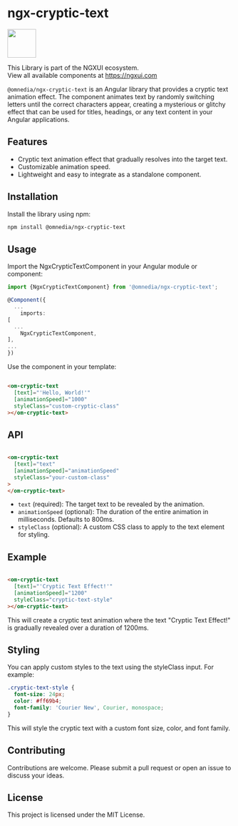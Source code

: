 # ngx-cryptic-text

<a href="https://ngxui.com" target="_blank" style="display: flex;gap: .5rem;align-items: center;cursor: pointer; padding: 0 0 0 0; height: fit-content;">
  <img src="https://ngxui.com/assets/img/ngxui-logo.png" style="width: 64px;height: 64px;">
</a>

This Library is part of the NGXUI ecosystem. <br>
View all available components at https://ngxui.com

`@omnedia/ngx-cryptic-text` is an Angular library that provides a cryptic text animation effect. The component animates text by randomly switching letters until the correct characters appear, creating a mysterious or glitchy effect that can be used for titles, headings, or any text content in your Angular applications.

## Features

- Cryptic text animation effect that gradually resolves into the target text.
- Customizable animation speed.
- Lightweight and easy to integrate as a standalone component.

## Installation

Install the library using npm:

```bash
npm install @omnedia/ngx-cryptic-text
```

## Usage

Import the NgxCrypticTextComponent in your Angular module or component:

```typescript
import {NgxCrypticTextComponent} from '@omnedia/ngx-cryptic-text';

@Component({
  ...
    imports:
[
  ...
    NgxCrypticTextComponent,
],
...
})
```

Use the component in your template:

```html

<om-cryptic-text
  [text]="'Hello, World!'"
  [animationSpeed]="1000"
  styleClass="custom-cryptic-class"
></om-cryptic-text>
```

## API

```html

<om-cryptic-text
  [text]="text"
  [animationSpeed]="animationSpeed"
  styleClass="your-custom-class"
>
</om-cryptic-text>
```

- `text` (required): The target text to be revealed by the animation.
- `animationSpeed` (optional): The duration of the entire animation in milliseconds. Defaults to 800ms.
- `styleClass` (optional): A custom CSS class to apply to the text element for styling.

## Example

```html

<om-cryptic-text
  [text]="'Cryptic Text Effect!'"
  [animationSpeed]="1200"
  styleClass="cryptic-text-style"
></om-cryptic-text>
```

This will create a cryptic text animation where the text "Cryptic Text Effect!" is gradually revealed over a duration of 1200ms.

## Styling

You can apply custom styles to the text using the styleClass input. For example:

```css
.cryptic-text-style {
  font-size: 24px;
  color: #ff69b4;
  font-family: 'Courier New', Courier, monospace;
}
```

This will style the cryptic text with a custom font size, color, and font family.

## Contributing

Contributions are welcome. Please submit a pull request or open an issue to discuss your ideas.

## License

This project is licensed under the MIT License.
